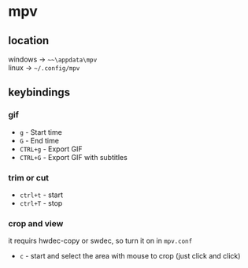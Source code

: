 # mpv

## location

windows ->  `~~\appdata\mpv` </br>
linux ->    `~/.config/mpv`

## keybindings

### gif 

- `g` - Start time
- `G` - End time
- `CTRL+g` - Export GIF
- `CTRL+G` - Export GIF with subtitles

### trim or cut 
 
- `ctrl+t` - start
- `ctrl+T` - stop


### crop and view

it requirs hwdec-copy or swdec, so turn it on in `mpv.conf`

- `c` - start and select the area with mouse to crop (just click and click)

